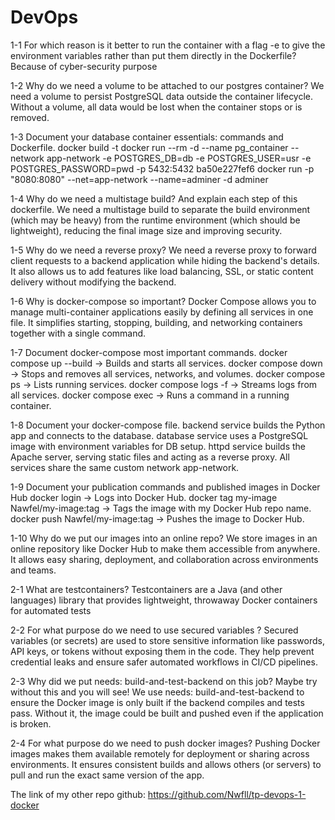 # DevOps

1-1 For which reason is it better to run the container with a flag -e to give the environment variables rather than put them directly in the Dockerfile?
Because of cyber-security purpose

1-2 Why do we need a volume to be attached to our postgres container?
We need a volume to persist PostgreSQL data outside the container lifecycle.
Without a volume, all data would be lost when the container stops or is removed.

1-3 Document your database container essentials: commands and Dockerfile.
docker build -t
docker run --rm -d --name pg_container --network app-network -e POSTGRES_DB=db -e POSTGRES_USER=usr -e POSTGRES_PASSWORD=pwd -p 5432:5432   ba50e227fef6
docker run -p "8080:8080" --net=app-network --name=adminer -d adminer

1-4 Why do we need a multistage build? And explain each step of this dockerfile.
We need a multistage build to separate the build environment (which may be heavy) from the runtime environment (which should be lightweight), reducing the final image size and improving security.  

1-5 Why do we need a reverse proxy?
We need a reverse proxy to forward client requests to a backend application while hiding the backend's details.
It also allows us to add features like load balancing, SSL, or static content delivery without modifying the backend.

1-6 Why is docker-compose so important?
Docker Compose allows you to manage multi-container applications easily by defining all services in one file.
It simplifies starting, stopping, building, and networking containers together with a single command.

1-7 Document docker-compose most important commands.
docker compose up --build → Builds and starts all services.
docker compose down → Stops and removes all services, networks, and volumes.
docker compose ps → Lists running services.
docker compose logs -f → Streams logs from all services.
docker compose exec <service> <cmd> → Runs a command in a running container.

1-8 Document your docker-compose file.
backend service builds the Python app and connects to the database.
database service uses a PostgreSQL image with environment variables for DB setup.
httpd service builds the Apache server, serving static files and acting as a reverse proxy.
All services share the same custom network app-network.

1-9 Document your publication commands and published images in Docker Hub
docker login → Logs into Docker Hub.
docker tag my-image Nawfel/my-image:tag → Tags the image with my Docker Hub repo name.
docker push Nawfel/my-image:tag → Pushes the image to Docker Hub.

1-10 Why do we put our images into an online repo?
We store images in an online repository like Docker Hub to make them accessible from anywhere.
It allows easy sharing, deployment, and collaboration across environments and teams.

2-1 What are testcontainers?
Testcontainers are a Java (and other languages) library that provides lightweight, throwaway Docker containers for automated tests

2-2 For what purpose do we need to use secured variables ?
Secured variables (or secrets) are used to store sensitive information like passwords, API keys, or tokens without exposing them in the code.
They help prevent credential leaks and ensure safer automated workflows in CI/CD pipelines.

2-3 Why did we put needs: build-and-test-backend on this job? Maybe try without this and you will see!
We use needs: build-and-test-backend to ensure the Docker image is only built if the backend compiles and tests pass.
Without it, the image could be built and pushed even if the application is broken.

2-4 For what purpose do we need to push docker images?
Pushing Docker images makes them available remotely for deployment or sharing across environments.
It ensures consistent builds and allows others (or servers) to pull and run the exact same version of the app.

The link of my other repo github: https://github.com/Nwfll/tp-devops-1-docker





